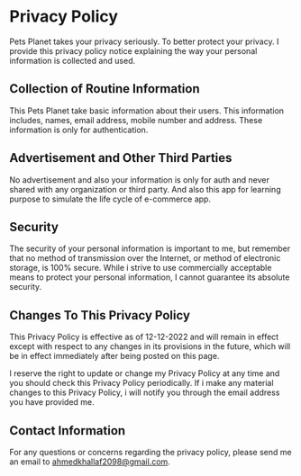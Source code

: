 # Privacy Policy

Pets Planet takes your privacy seriously. To better protect your privacy. I provide this privacy policy notice explaining the way your personal information is collected and used.


## Collection of Routine Information

This Pets Planet take basic information about their users. This information includes, names, email address, mobile number and address. These information is only for authentication. 



## Advertisement and Other Third Parties

No advertisement and also your information is only for auth and never shared with any organization or third party. And also this app for learning purpose to simulate the life cycle of e-commerce app.


## Security

The security of your personal information is important to me, but remember that no method of transmission over the Internet, or method of electronic storage, is 100% secure. While i strive to use commercially acceptable means to protect your personal information, I cannot guarantee its absolute security.


## Changes To This Privacy Policy

This Privacy Policy is effective as of 12-12-2022 and will remain in effect except with respect to any changes in its provisions in the future, which will be in effect immediately after being posted on this page.

I reserve the right to update or change my Privacy Policy at any time and you should check this Privacy Policy periodically. If i make any material changes to this Privacy Policy, i will notify you through the email address you have provided me.


## Contact Information

For any questions or concerns regarding the privacy policy, please send me an email to ahmedkhallaf2098@gmail.com.
